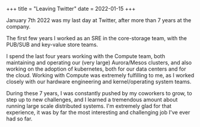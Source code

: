 +++
title = "Leaving Twitter"
date = 2022-01-15
+++

January 7th 2022 was my last day at Twitter, after more than 7 years at the company.

The first few years I worked as an SRE in the core-storage team, with the PUB/SUB and key-value store teams.

I spend the last four years working with the Compute team, both maintaining and operating our (very large) Aurora/Mesos clusters, and also working on the adoption of kubernetes, both for our data centers and for the cloud. Working with Compute was extremely fulfilling to me, as I worked closely with our hardware engineering and kernel/operating system teams.

During these 7 years, I was constantly pushed by my coworkers to grow, to step up to new challenges, and I learned a tremendous amount about running large scale distributed systems. I'm extremely glad for that experience, it was by far the most interesting and challenging job I've ever had so far.
